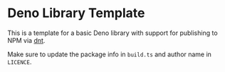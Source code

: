 # Deno Library Template

This is a template for a basic Deno library with support for publishing to NPM via [dnt](https://github.com/denoland/dnt).

Make sure to update the package info in `build.ts` and author name in `LICENCE`.